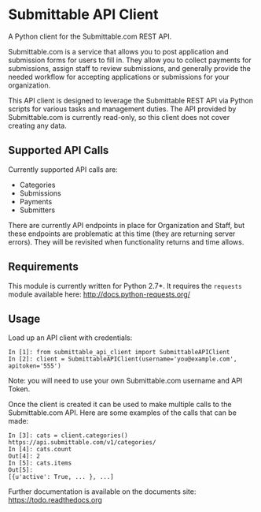 Submittable API Client
======================

A Python client for the Submittable.com REST API.

Submittable.com is a service that allows you to post application and
submission forms for users to fill in. They allow you to collect payments
for submissions, assign staff to review submissions, and generally provide
the needed workflow for accepting applications or submissions for your
organization.

This API client is designed to leverage the Submittable REST API via Python
scripts for various tasks and management duties. The API provided by
Submittable.com is currently read-only, so this client does not cover creating
any data.

Supported API Calls
-------------------
Currently supported API calls are:

* Categories
* Submissions
* Payments
* Submitters

There are currently API endpoints in place for Organization and Staff, but these
endpoints are problematic at this time (they are returning server errors). They
will be revisited when functionality returns and time allows.

Requirements
------------
This module is currently written for Python 2.7*. It requires the ``requests``
module available here: http://docs.python-requests.org/

Usage
-----
Load up an API client with credentials:

    In [1]: from submittable_api_client import SubmittableAPIClient
    In [2]: client = SubmittableAPIClient(username='you@example.com', apitoken='555')

Note: you will need to use your own Submittable.com username and API Token.

Once the client is created it can be used to make multiple calls to the
Submittable.com API. Here are some examples of the calls that can be made:

    In [3]: cats = client.categories()
    https://api.submittable.com/v1/categories/
    In [4]: cats.count
    Out[4]: 2
    In [5]: cats.items
    Out[5]:
    [{u'active': True, ... }, ...]

Further documentation is available on the documents site:
https://todo.readthedocs.org
